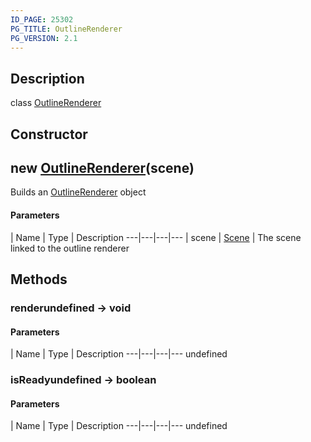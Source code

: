 ```yaml
---
ID_PAGE: 25302
PG_TITLE: OutlineRenderer
PG_VERSION: 2.1
---
```

## Description

class [OutlineRenderer](/classes/2.4/OutlineRenderer)



## Constructor

## new [OutlineRenderer](/classes/2.4/OutlineRenderer)(scene)

Builds an [OutlineRenderer](/classes/2.4/OutlineRenderer) object

#### Parameters
 | Name | Type | Description
---|---|---|---
 | scene | [Scene](/classes/2.4/Scene) |    The scene linked to the outline renderer

## Methods

### renderundefined &rarr; void



#### Parameters
 | Name | Type | Description
---|---|---|---
undefined
### isReadyundefined &rarr; boolean



#### Parameters
 | Name | Type | Description
---|---|---|---
undefined
